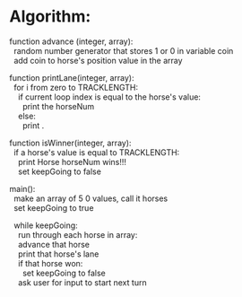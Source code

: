 # Algorithm:

function advance (integer, array):\
&nbsp;&nbsp;random number generator that stores 1 or 0 in variable coin\
&nbsp;&nbsp;add coin to horse's position value in the array

function printLane(integer, array):\
&nbsp;&nbsp;for i from zero to TRACKLENGTH:\
&nbsp;&nbsp;&nbsp;&nbsp;if current loop index is equal to the horse's value:\
&nbsp;&nbsp;&nbsp;&nbsp;&nbsp;&nbsp;print the horseNum\
&nbsp;&nbsp;&nbsp;&nbsp;else:\
&nbsp;&nbsp;&nbsp;&nbsp;&nbsp;&nbsp;print .

function isWinner(integer, array):\
&nbsp;&nbsp;if a horse's value is equal to TRACKLENGTH:\
&nbsp;&nbsp;&nbsp;&nbsp;print Horse horseNum wins!!!\
&nbsp;&nbsp;&nbsp;&nbsp;set keepGoing to false

main():\
&nbsp;&nbsp;make an array of 5 0 values, call it horses\
&nbsp;&nbsp;set keepGoing to true

&nbsp;&nbsp;while keepGoing:\
&nbsp;&nbsp;&nbsp;&nbsp;run through each horse in array:\
&nbsp;&nbsp;&nbsp;&nbsp;advance that horse\
&nbsp;&nbsp;&nbsp;&nbsp;print that horse's lane\
&nbsp;&nbsp;&nbsp;&nbsp;if that horse won:\
&nbsp;&nbsp;&nbsp;&nbsp;&nbsp;&nbsp;set keepGoing to false\
&nbsp;&nbsp;&nbsp;&nbsp;ask user for input to start next turn
